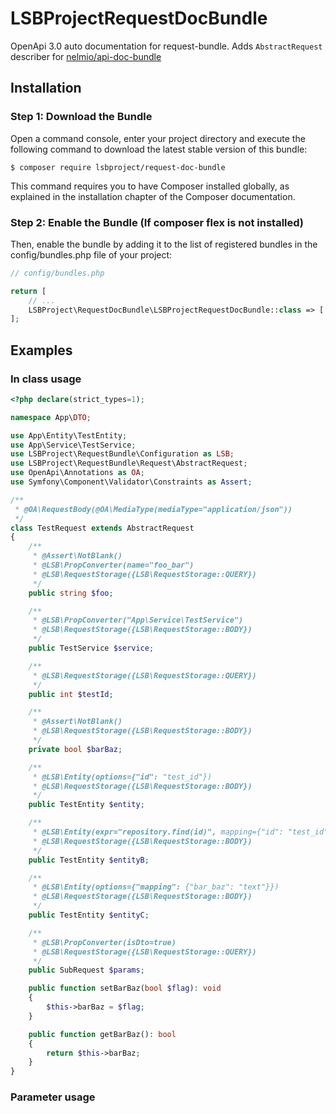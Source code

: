 # LSBProjectRequestDocBundle
OpenApi 3.0 auto documentation for request-bundle. Adds `AbstractRequest` describer for
[nelmio/api-doc-bundle](https://github.com/nelmio/NelmioApiDocBundle)

## Installation

### Step 1: Download the Bundle

Open a command console, enter your project directory and execute the following command to download the latest stable version of this bundle:

```
$ composer require lsbproject/request-doc-bundle
```

This command requires you to have Composer installed globally, as explained in the installation chapter of the Composer documentation.

### Step 2: Enable the Bundle (If composer flex is not installed)
Then, enable the bundle by adding it to the list of registered bundles in the config/bundles.php file of your project:

```php
// config/bundles.php

return [
    // ...
    LSBProject\RequestDocBundle\LSBProjectRequestDocBundle::class => ['all' => true],
];
```

## Examples
### In class usage

```php
<?php declare(strict_types=1);

namespace App\DTO;

use App\Entity\TestEntity;
use App\Service\TestService;
use LSBProject\RequestBundle\Configuration as LSB;
use LSBProject\RequestBundle\Request\AbstractRequest;
use OpenApi\Annotations as OA;
use Symfony\Component\Validator\Constraints as Assert;

/**
 * @OA\RequestBody(@OA\MediaType(mediaType="application/json"))
 */
class TestRequest extends AbstractRequest
{
    /**
     * @Assert\NotBlank()
     * @LSB\PropConverter(name="foo_bar")
     * @LSB\RequestStorage({LSB\RequestStorage::QUERY})
     */
    public string $foo;

    /**
     * @LSB\PropConverter("App\Service\TestService")
     * @LSB\RequestStorage({LSB\RequestStorage::BODY})
     */
    public TestService $service;

    /**
     * @LSB\RequestStorage({LSB\RequestStorage::QUERY})
     */
    public int $testId;

    /**
     * @Assert\NotBlank()
     * @LSB\RequestStorage({LSB\RequestStorage::BODY})
     */
    private bool $barBaz;

    /**
     * @LSB\Entity(options={"id": "test_id"})
     * @LSB\RequestStorage({LSB\RequestStorage::BODY})
     */
    public TestEntity $entity;

    /**
     * @LSB\Entity(expr="repository.find(id)", mapping={"id": "test_id"})
     * @LSB\RequestStorage({LSB\RequestStorage::BODY})
     */
    public TestEntity $entityB;

    /**
     * @LSB\Entity(options={"mapping": {"bar_baz": "text"}})
     * @LSB\RequestStorage({LSB\RequestStorage::BODY})
     */
    public TestEntity $entityC;

    /**
     * @LSB\PropConverter(isDto=true)
     * @LSB\RequestStorage({LSB\RequestStorage::QUERY})
     */
    public SubRequest $params;

    public function setBarBaz(bool $flag): void
    {
        $this->barBaz = $flag;
    }

    public function getBarBaz(): bool
    {
        return $this->barBaz;
    }
}
```

### Parameter usage

```php

```
